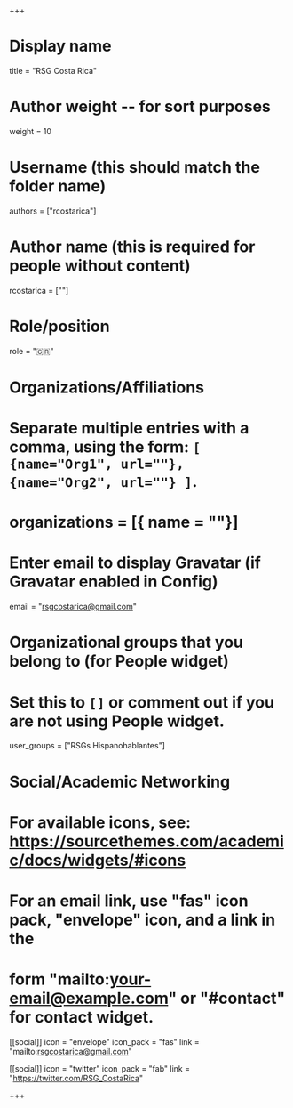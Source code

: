 +++
# Display name
title = "RSG Costa Rica"

# Author weight -- for sort purposes
weight = 10

# Username (this should match the folder name)
authors = ["rcostarica"]

# Author name (this is required for people without content)
rcostarica = [""]

# Role/position
role = ":costa_rica:"

# Organizations/Affiliations
#   Separate multiple entries with a comma, using the form: `[ {name="Org1", url=""}, {name="Org2", url=""} ]`.
# organizations = [{ name = ""}]

# Enter email to display Gravatar (if Gravatar enabled in Config)
email = "rsgcostarica@gmail.com"

# Organizational groups that you belong to (for People widget)
#   Set this to `[]` or comment out if you are not using People widget.
user_groups = ["RSGs Hispanohablantes"]

# Social/Academic Networking
# For available icons, see: https://sourcethemes.com/academic/docs/widgets/#icons
#   For an email link, use "fas" icon pack, "envelope" icon, and a link in the
#   form "mailto:your-email@example.com" or "#contact" for contact widget.

[[social]]
  icon = "envelope"
  icon_pack = "fas"
  link = "mailto:rsgcostarica@gmail.com"

  [[social]]
  icon = "twitter"
  icon_pack = "fab"
  link = "https://twitter.com/RSG_CostaRica"


+++